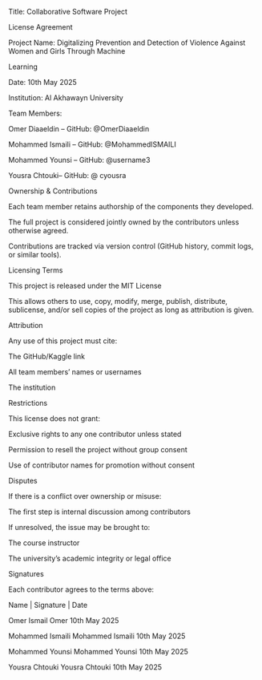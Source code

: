 Title: Collaborative Software Project 

 
License Agreement 

Project Name: Digitalizing Prevention and Detection of Violence Against Women and Girls Through Machine 

Learning 

Date: 10th May 2025 

Institution: Al Akhawayn University 

Team Members: 

Omer Diaaeldin – GitHub: @OmerDiaaeldin 

Mohammed Ismaili – GitHub: @MohammedISMAILI 

Mohammed Younsi – GitHub: @username3 

Yousra Chtouki– GitHub: @ cyousra 

 

 

Ownership & Contributions 

Each team member retains authorship of the components they developed. 

The full project is considered jointly owned by the contributors unless otherwise agreed. 

Contributions are tracked via version control (GitHub history, commit logs, or similar tools). 

 

Licensing Terms 

This project is released under the MIT License  

This allows others to use, copy, modify, merge, publish, 
distribute, sublicense, and/or sell copies of the project as 
long as attribution is given. 

 

Attribution 

Any use of this project must cite: 

The GitHub/Kaggle link 

All team members’ names or usernames 

The institution  

Restrictions 

This license does not grant: 

Exclusive rights to any one contributor unless stated 

Permission to resell the project without group consent 

Use of contributor names for promotion without consent 

Disputes 

If there is a conflict over ownership or misuse: 

The first step is internal discussion among contributors 

If unresolved, the issue may be brought to: 

The course instructor 

The university’s academic integrity or legal office 

Signatures 

Each contributor agrees to the terms above: 

Name | Signature | Date 

Omer Ismail  Omer 10th May 2025 

Mohammed Ismaili Mohammed Ismaili 10th May 2025 

Mohammed Younsi Mohammed Younsi 10th May 2025 

Yousra Chtouki  Yousra Chtouki 10th May 2025 

 

 

 
